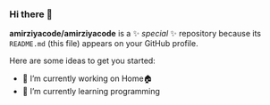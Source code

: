 ### Hi there 👋


**amirziyacode/amirziyacode** is a ✨ _special_ ✨ repository because its `README.md` (this file) appears on your GitHub profile.

Here are some ideas to get you started:

- 🔭 I’m currently working on Home🏠
- 🌱 I’m currently learning programming

